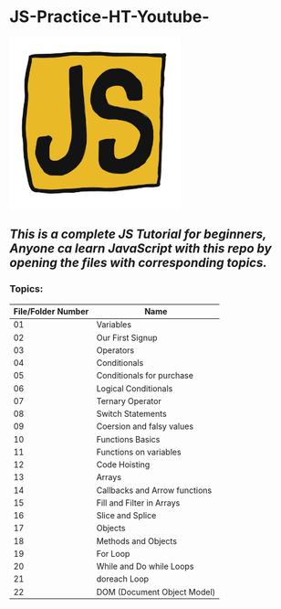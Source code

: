 # JS-Practice-HT-Youtube-

<img src="for_readme.gif" width="300">

## *This is a complete JS Tutorial for beginners, Anyone ca learn JavaScript with this repo by opening the files with corresponding topics.*
### Topics:

File/Folder Number | Name
-------------------|------------
01 | Variables
02 | Our First Signup
03 | Operators
04 | Conditionals
05 | Conditionals for purchase
06 | Logical Conditionals
07 | Ternary Operator
08 | Switch Statements
09 | Coersion and falsy values
10 | Functions Basics
11 | Functions on variables
12 | Code Hoisting
13 | Arrays
14 | Callbacks and Arrow functions
15 | Fill and Filter in Arrays
16 | Slice and Splice
17 | Objects
18 | Methods and Objects
19 | For Loop
20 | While and Do while Loops
21 | doreach Loop
22 | DOM (Document Object Model)



